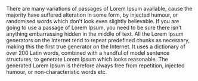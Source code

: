 There are many variations of passages of Lorem Ipsum available, cause the majority have suffered alteration in 
some form, by injected humour, or randomised words which don't look even slightly believable. 
If you are going to use a passage of Lorem Ipsum, you need to be sure there isn't anything embarrassing
hidden in the middle of text. All the Lorem Ipsum generators on the Internet tend to repeat predefined
chunks as necessary, making this the first true generator on the Internet. It uses a dictionary of over 
200 Latin words, combined with a handful of model sentence structures, to generate Lorem Ipsum which looks reasonable. 
The generated Lorem Ipsum is therefore always free from repetition, injected humour, or non-characteristic words etc.